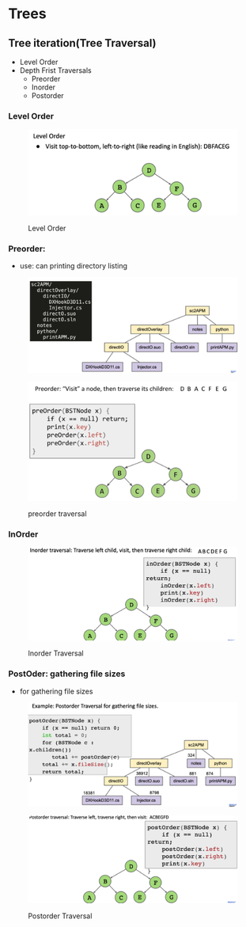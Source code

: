 # Trees

## Tree iteration(Tree Traversal)

* Level Order
* Depth Frist Traversals
  * Preorder
  * Inorder
  * Postorder

### Level Order

<figure><img src="../.gitbook/assets/image (11).png" alt=""><figcaption><p>Level Order</p></figcaption></figure>

### Preorder:&#x20;

* use: can printing directory listing

<figure><img src="../.gitbook/assets/image (2) (4).png" alt=""><figcaption></figcaption></figure>

<figure><img src="../.gitbook/assets/image (3) (1).png" alt=""><figcaption><p>preorder traversal</p></figcaption></figure>



### InOrder

&#x20;

<figure><img src="../.gitbook/assets/image (9).png" alt=""><figcaption><p>Inorder Traversal</p></figcaption></figure>



### PostOder: gathering file sizes

* for gathering file sizes

<figure><img src="../.gitbook/assets/image (2) (5) (1).png" alt=""><figcaption></figcaption></figure>

<figure><img src="../.gitbook/assets/image (8) (2).png" alt=""><figcaption><p>Postorder Traversal</p></figcaption></figure>









